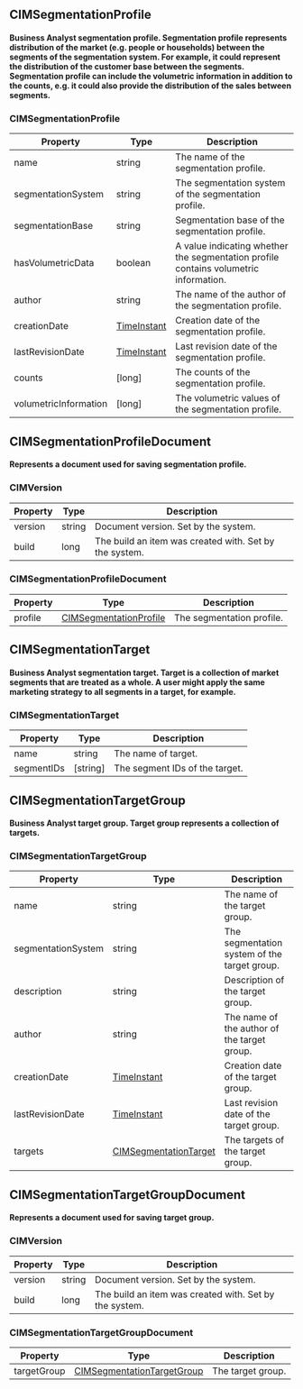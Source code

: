


## CIMSegmentationProfile
#### Business Analyst segmentation profile. Segmentation profile represents distribution of the market (e.g. people or households) between the segments of the segmentation system. For example, it could represent the distribution of the customer base between the segments. Segmentation profile can include the volumetric information in addition to the counts, e.g. it could also provide the distribution of the sales between segments. 


### CIMSegmentationProfile 

|Property | Type | Description | 
|---------|--------|--------|
| name | string | The name of the segmentation profile. 
| segmentationSystem | string | The segmentation system of the segmentation profile. 
| segmentationBase | string | Segmentation base of the segmentation profile. 
| hasVolumetricData | boolean | A value indicating whether the segmentation profile contains volumetric information. 
| author | string | The name of the author of the segmentation profile. 
| creationDate | [TimeInstant](ExternalReferences.md#timeinstant) | Creation date of the segmentation profile. 
| lastRevisionDate | [TimeInstant](ExternalReferences.md#timeinstant) | Last revision date of the segmentation profile. 
| counts | [long] | The counts of the segmentation profile. 
| volumetricInformation | [long] | The volumetric values of the segmentation profile. 






## CIMSegmentationProfileDocument
#### Represents a document used for saving segmentation profile. 


### CIMVersion 

|Property | Type | Description | 
|---------|--------|--------|
| version | string | Document version. Set by the system. 
| build | long | The build an item was created with. Set by the system. 


### CIMSegmentationProfileDocument 

|Property | Type | Description | 
|---------|--------|--------|
| profile | [CIMSegmentationProfile](CIMBusinessAnalyst.md#cimsegmentationprofile) | The segmentation profile. 






## CIMSegmentationTarget
#### Business Analyst segmentation target. Target is a collection of market segments that are treated as a whole. A user might apply the same marketing strategy to all segments in a target, for example. 


### CIMSegmentationTarget 

|Property | Type | Description | 
|---------|--------|--------|
| name | string | The name of target. 
| segmentIDs | [string] | The segment IDs of the target. 






## CIMSegmentationTargetGroup
#### Business Analyst target group. Target group represents a collection of targets. 


### CIMSegmentationTargetGroup 

|Property | Type | Description | 
|---------|--------|--------|
| name | string | The name of the target group. 
| segmentationSystem | string | The segmentation system of the target group. 
| description | string | Description of the target group. 
| author | string | The name of the author of the target group. 
| creationDate | [TimeInstant](ExternalReferences.md#timeinstant) | Creation date of the target group. 
| lastRevisionDate | [TimeInstant](ExternalReferences.md#timeinstant) | Last revision date of the target group. 
| targets | [CIMSegmentationTarget](CIMBusinessAnalyst.md#cimsegmentationtarget) | The targets of the target group. 






## CIMSegmentationTargetGroupDocument
#### Represents a document used for saving target group. 


### CIMVersion 

|Property | Type | Description | 
|---------|--------|--------|
| version | string | Document version. Set by the system. 
| build | long | The build an item was created with. Set by the system. 


### CIMSegmentationTargetGroupDocument 

|Property | Type | Description | 
|---------|--------|--------|
| targetGroup | [CIMSegmentationTargetGroup](CIMBusinessAnalyst.md#cimsegmentationtargetgroup) | The target group. 



